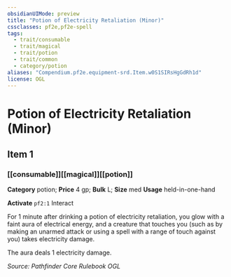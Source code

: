 ```yaml
---
obsidianUIMode: preview
title: "Potion of Electricity Retaliation (Minor)"
cssclasses: pf2e,pf2e-spell
tags:
  - trait/consumable
  - trait/magical
  - trait/potion
  - trait/common
  - category/potion
aliases: "Compendium.pf2e.equipment-srd.Item.w0S1SIRsHgGdRh1d"
license: OGL
---
```

# Potion of Electricity Retaliation (Minor)
## Item 1
### [[consumable]][[magical]][[potion]]

**Category** potion; 
**Price** 4 gp; 
**Bulk** L; **Size** med
**Usage** held-in-one-hand

**Activate** `pf2:1` Interact

For 1 minute after drinking a potion of electricity retaliation, you glow with a faint aura of electrical energy, and a creature that touches you (such as by making an unarmed attack or using a spell with a range of touch against you) takes electricity damage.

The aura deals 1 electricity damage.

*Source: Pathfinder Core Rulebook*
*OGL*